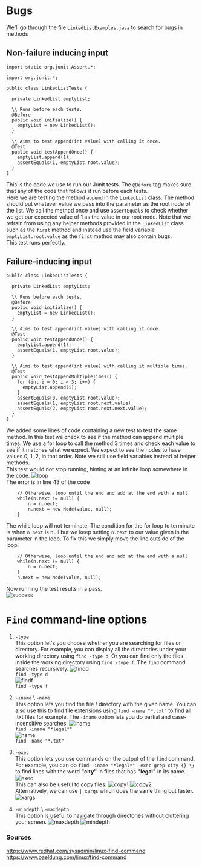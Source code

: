 # Bugs

We'll go through the file `LinkedListExamples.java` to search for bugs in
methods<br>

## Non-failure inducing input

```
import static org.junit.Assert.*;

import org.junit.*;

public class LinkedListTests {

  private LinkedList emptyList;

  \\ Runs before each tests.
  @Before
  public void initialize() {
    emptyList = new LinkedList();
  }

  \\ Aims to test append(int value) with calling it once.
  @Test
  public void testAppendOnce() {
    emptyList.append(1);
    assertEquals(1, emptyList.root.value);
  }
}
```

This is the code we use to run our Junit tests. The `@Before` tag makes sure
that any of the code that follows it run before each tests.<br>
Here we are testing the method `append` in the `LinkedList` class. The method
should put whatever value we pass into the parameter as the root node of the
list. We call the method once and use `assertEquals` to check whether we get our
expected value of 1 as the value in our root node. Note that we refrain from
using any helper methods provided in the `LinkedList` class such as the `first`
method and instead use the field variable `emptyList.root.value` as the `first`
method may also contain bugs.<br>
This test runs perfectly.

## Failure-inducing input

```
public class LinkedListTests {

  private LinkedList emptyList;

  \\ Runs before each tests.
  @Before
  public void initialize() {
    emptyList = new LinkedList();
  }

  \\ Aims to test append(int value) with calling it once.
  @Test
  public void testAppendOnce() {
    emptyList.append(1);
    assertEquals(1, emptyList.root.value);
  }

  \\ Aims to test append(int value) with calling it multiple times.
  @Test
  public void testAppendMultipleTimes() {
    for (int i = 0; i < 3; i++) {
      emptyList.append(i);
    }
    assertEquals(0, emptyList.root.value);
    assertEquals(1, emptyList.root.next.value);
    assertEquals(2, emptyList.root.next.next.value);
  }
}
```

We added some lines of code containing a new test to test the same method. In
this test we check to see if the method can append multiple times. We use a for
loop to call the method 3 times and check each value to see if it matches what
we expect. We expect to see the nodes to have values 0, 1, 2, in that order.
Note we still use field variables instead of helper methods.<br>
This test would not stop running, hinting at an infinite loop somewhere in the
code.
![loop](Screenshots/loop.png)<br>
The error is in line 43 of the code
```
    // Otherwise, loop until the end and add at the end with a null
    while(n.next != null) {
        n = n.next;
        n.next = new Node(value, null);
    }
```
The while loop will not terminate. The condition for the for loop to terminate
is when `n.next` is null but we keep setting `n.next` to our value given in the
parameter in the loop. To fix this we simply move the line outside of the loop.
```
    // Otherwise, loop until the end and add at the end with a null
    while(n.next != null) {
        n = n.next;
    }
    n.next = new Node(value, null);
```
Now running the test results in a pass.<br>
![success](Screenshots/success.png)

# `Find` command-line options

1. `-type`<br>
This option let's you choose whether you are searching for files or directory.
For example, you can display all the directories under your working directory
using `find -type d`. Or you can find only the files inside the working
directory using `find -type f`. The `find` command searches recursively.
![findd](Screenshots/findtyped.png)<br>
`find -type d`<br>
![findf](Screenshots/findtypef.png)<br>
`find -type f`

2. `-iname` \ `-name`<br>
This option lets you find the file / directory with the given name. You can also
use this to find file extensions using `find -name "*.txt"` to find all .txt
files for example. The `-iname` option lets you do partial and case-insensitive
searches.
![iname](Screenshots/iname.png)<br>
`find -iname "*legal*"`<br>
![name](Screenshots/name.png)<br>
`find -name "*.txt"`

3. `-exec`<br>
This option lets you use commands on the output of the `find` command.
For example, you can do `find -iname "*legal*" -exec grep city {} \;` to find
lines with the word **"city"** in files that has **"legal"** in its name. 
![exec](Screenshots/exec.png)<br>
This can also be useful to copy files.
![copy1](Screenshots/copy1.png)
![copy2](Screenshots/copy2.png)<br>
Alternatively, we can use `| xargs` which does the same thing but faster.
![xargs](Screenshots/xargs.png)

4. `-mindepth` \ `-maxdepth`<br>
This option is useful to navigate through directories without cluttering your
screen.
![maxdepth](Screenshots/maxdepth.png)
![mindepth](Screenshots/mindepth.png)

### Sources
https://www.redhat.com/sysadmin/linux-find-command<br>
https://www.baeldung.com/linux/find-command